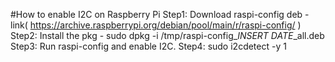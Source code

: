#How to enable I2C on Raspberry Pi 
Step1: Download raspi-config deb - link( https://archive.raspberrypi.org/debian/pool/main/r/raspi-config/ )
Step2: Install the pkg - sudo dpkg -i /tmp/raspi-config_*INSERT DATE*_all.deb
Step3: Run raspi-config and enable I2C.
Step4: sudo i2cdetect -y 1